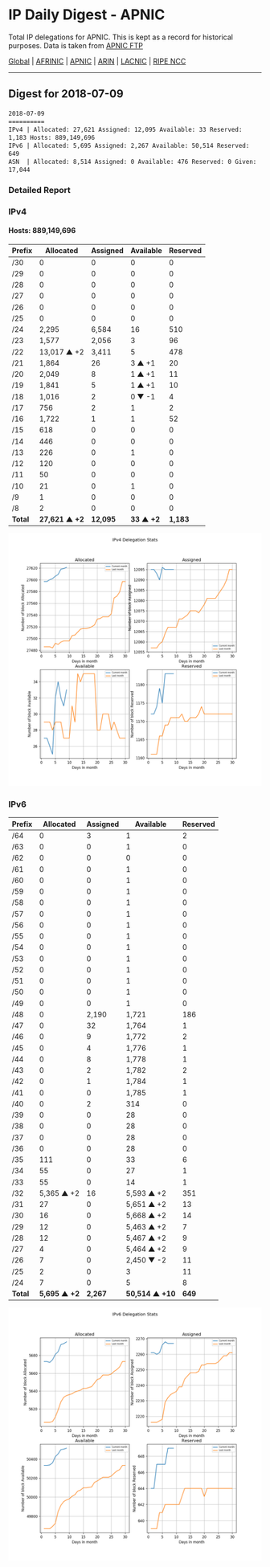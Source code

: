 # IP Daily Digest - APNIC

Total IP delegations for APNIC. This is kept as a record for historical purposes. Data is taken from [APNIC FTP](https://ftp.apnic.net/)

[Global](https://github.com/csmets/IP-Daily-Digest) | [AFRINIC](https://github.com/csmets/IP-Daily-Digest/tree/master/archives/AFRINIC) | [APNIC](https://github.com/csmets/IP-Daily-Digest/tree/master/archives/APNIC) | [ARIN](https://github.com/csmets/IP-Daily-Digest/tree/master/archives/ARIN) | [LACNIC](https://github.com/csmets/IP-Daily-Digest/tree/master/archives/LACNIC) | [RIPE NCC](https://github.com/csmets/IP-Daily-Digest/tree/master/archives/RIPE_NCC)

---

## Digest for 2018-07-09
```
2018-07-09
==========
IPv4 | Allocated: 27,621 Assigned: 12,095 Available: 33 Reserved: 1,183 Hosts: 889,149,696
IPv6 | Allocated: 5,695 Assigned: 2,267 Available: 50,514 Reserved: 649
ASN  | Allocated: 8,514 Assigned: 0 Available: 476 Reserved: 0 Given: 17,044
```

### Detailed Report

### IPv4

#### Hosts: **889,149,696**

| Prefix | Allocated | Assigned | Available | Reserved |
| ----- | ----- | ----- | ----- | ----- |
| /30 | 0 | 0 | 0 | 0 |
| /29 | 0 | 0 | 0 | 0 |
| /28 | 0 | 0 | 0 | 0 |
| /27 | 0 | 0 | 0 | 0 |
| /26 | 0 | 0 | 0 | 0 |
| /25 | 0 | 0 | 0 | 0 |
| /24 | 2,295 | 6,584 | 16 | 510 |
| /23 | 1,577 | 2,056 | 3 | 96 |
| /22 | 13,017 ▲ +2 | 3,411 | 5 | 478 |
| /21 | 1,864 | 26 | 3 ▲ +1 | 20 |
| /20 | 2,049 | 8 | 1 ▲ +1 | 11 |
| /19 | 1,841 | 5 | 1 ▲ +1 | 10 |
| /18 | 1,016 | 2 | 0 ▼ -1 | 4 |
| /17 | 756 | 2 | 1 | 2 |
| /16 | 1,722 | 1 | 1 | 52 |
| /15 | 618 | 0 | 0 | 0 |
| /14 | 446 | 0 | 0 | 0 |
| /13 | 226 | 0 | 1 | 0 |
| /12 | 120 | 0 | 0 | 0 |
| /11 | 50 | 0 | 0 | 0 |
| /10 | 21 | 0 | 1 | 0 |
| /9 | 1 | 0 | 0 | 0 |
| /8 | 2 | 0 | 0 | 0 |
| **Total** | **27,621 ▲ +2** | **12,095** | **33 ▲ +2** | **1,183** |

![ipv4-stats](ipv4-figure.png)

### IPv6

| Prefix | Allocated | Assigned | Available | Reserved |
| ----- | ----- | ----- | ----- | ----- |
| /64 | 0 | 3 | 1 | 2 |
| /63 | 0 | 0 | 1 | 0 |
| /62 | 0 | 0 | 0 | 0 |
| /61 | 0 | 0 | 1 | 0 |
| /60 | 0 | 0 | 1 | 0 |
| /59 | 0 | 0 | 1 | 0 |
| /58 | 0 | 0 | 1 | 0 |
| /57 | 0 | 0 | 1 | 0 |
| /56 | 0 | 0 | 1 | 0 |
| /55 | 0 | 0 | 1 | 0 |
| /54 | 0 | 0 | 1 | 0 |
| /53 | 0 | 0 | 1 | 0 |
| /52 | 0 | 0 | 1 | 0 |
| /51 | 0 | 0 | 1 | 0 |
| /50 | 0 | 0 | 1 | 0 |
| /49 | 0 | 0 | 1 | 0 |
| /48 | 0 | 2,190 | 1,721 | 186 |
| /47 | 0 | 32 | 1,764 | 1 |
| /46 | 0 | 9 | 1,772 | 2 |
| /45 | 0 | 4 | 1,776 | 1 |
| /44 | 0 | 8 | 1,778 | 1 |
| /43 | 0 | 2 | 1,782 | 2 |
| /42 | 0 | 1 | 1,784 | 1 |
| /41 | 0 | 0 | 1,785 | 1 |
| /40 | 0 | 2 | 314 | 0 |
| /39 | 0 | 0 | 28 | 0 |
| /38 | 0 | 0 | 28 | 0 |
| /37 | 0 | 0 | 28 | 0 |
| /36 | 0 | 0 | 28 | 0 |
| /35 | 111 | 0 | 33 | 6 |
| /34 | 55 | 0 | 27 | 1 |
| /33 | 55 | 0 | 14 | 1 |
| /32 | 5,365 ▲ +2 | 16 | 5,593 ▲ +2 | 351 |
| /31 | 27 | 0 | 5,651 ▲ +2 | 13 |
| /30 | 16 | 0 | 5,668 ▲ +2 | 14 |
| /29 | 12 | 0 | 5,463 ▲ +2 | 7 |
| /28 | 12 | 0 | 5,467 ▲ +2 | 9 |
| /27 | 4 | 0 | 5,464 ▲ +2 | 9 |
| /26 | 7 | 0 | 2,450 ▼ -2 | 11 |
| /25 | 2 | 0 | 3 | 11 |
| /24 | 7 | 0 | 5 | 8 |
| **Total** | **5,695 ▲ +2** | **2,267** | **50,514 ▲ +10** | **649** |

![ipv6-stats](ipv6-figure.png)